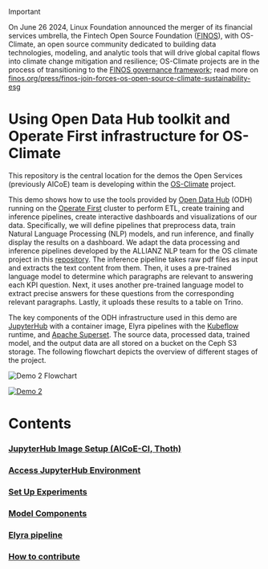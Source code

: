 <!-- markdownlint-disable -->
<!-- prettier-ignore-start -->
> [!IMPORTANT]
> On June 26 2024, Linux Foundation announced the merger of its financial services umbrella, the Fintech Open Source Foundation ([FINOS](https://finos.org)), with OS-Climate, an open source community dedicated to building data technologies, modeling, and analytic tools that will drive global capital flows into climate change mitigation and resilience; OS-Climate projects are in the process of transitioning to the [FINOS governance framework](https://community.finos.org/docs/governance); read more on [finos.org/press/finos-join-forces-os-open-source-climate-sustainability-esg](https://finos.org/press/finos-join-forces-os-open-source-climate-sustainability-esg)
<!-- prettier-ignore-end -->
<!-- markdownlint-enable -->

# Using Open Data Hub toolkit and Operate First infrastructure for OS-Climate

This repository is the central location for the demos the Open Services (previously AICoE) team is developing within the [OS-Climate](https://github.com/os-climate) project.

This demo shows how to use the tools provided by [Open Data Hub](https://opendatahub.io/) (ODH) running on the [Operate First](https://www.operate-first.cloud) cluster to perform ETL, create training and inference pipelines, create interactive dashboards and visualizations of our data. Specifically, we will define pipelines that preprocess data, train Natural Language Processing (NLP) models, and run inference, and finally display the results on a dashboard. We adapt the data processing and inference pipelines developed by the ALLIANZ NLP team for the OS climate project in this [repository](https://github.com/os-climate/corporate_data_pipeline). The inference pipeline takes raw pdf files as input and extracts the text content from them. Then, it uses a pre-trained language model to determine which paragraphs are relevant to answering each KPI question. Next, it uses another pre-trained language model to extract precise answers for these questions from the corresponding relevant paragraphs. Lastly, it uploads these results to a table on Trino.

The key components of the ODH infrastructure used in this demo are [JupyterHub](https://jupyterhub-odh-jupyterhub.apps.odh-cl2.apps.os-climate.org/) with a container image, Elyra pipelines with the [Kubeflow](https://ml-pipeline-ui-kubeflow.apps.odh-cl2.apps.os-climate.org/) runtime, and [Apache Superset](https://superset-secure-odh-superset.apps.odh-cl1.apps.os-climate.org). The source data, processed data, trained model, and the output data are all stored on a bucket on the Ceph S3 storage. The following flowchart depicts the overview of different stages of the project.

![Demo 2 Flowchart](docs/assets/demo2-viz.png)

[![Demo 2](https://img.youtube.com/vi/lGeT615YNlM/0.jpg)](https://youtu.be/lGeT615YNlM)

# Contents

### [JupyterHub Image Setup (AICoE-CI, Thoth)](docs/jh-image-setup.md)
### [Access JupyterHub Environment](docs/access-jh.md)
### [Set Up Experiments](docs/setup-experiments.md)
### [Model Components](docs/ml-components.md)
### [Elyra pipeline](docs/elyra-pipeline.md)
### [How to contribute](docs/how-to-contribute.md)
